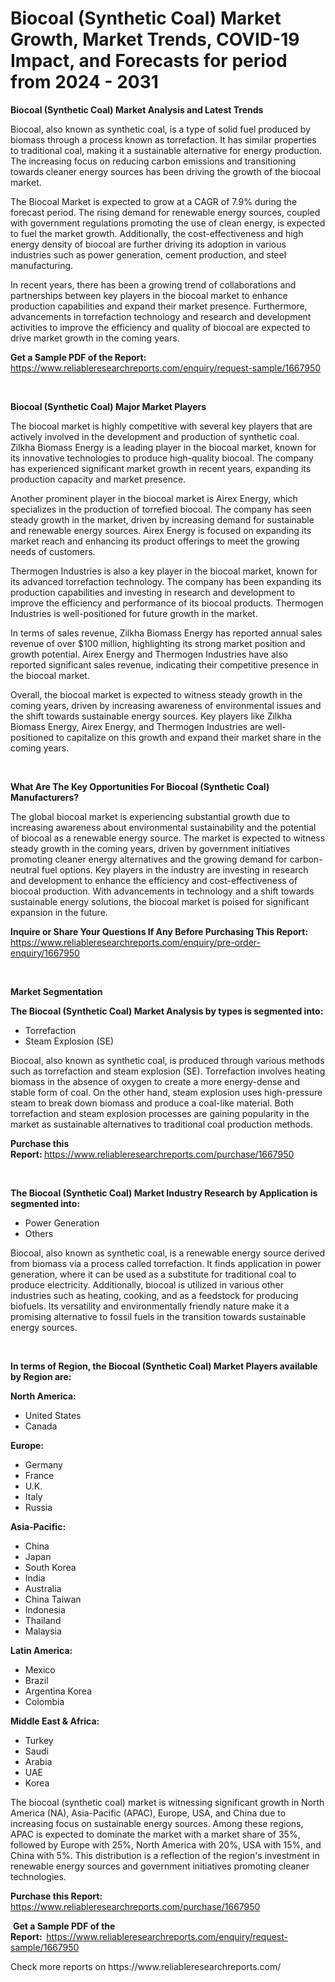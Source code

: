 <p><h1>Biocoal (Synthetic Coal) Market Growth, Market Trends, COVID-19 Impact, and Forecasts for period from 2024 - 2031</h1></p><p><strong>Biocoal (Synthetic Coal) Market Analysis and Latest Trends</strong></p>
<p><p>Biocoal, also known as synthetic coal, is a type of solid fuel produced by biomass through a process known as torrefaction. It has similar properties to traditional coal, making it a sustainable alternative for energy production. The increasing focus on reducing carbon emissions and transitioning towards cleaner energy sources has been driving the growth of the biocoal market. </p><p>The Biocoal Market is expected to grow at a CAGR of 7.9% during the forecast period. The rising demand for renewable energy sources, coupled with government regulations promoting the use of clean energy, is expected to fuel the market growth. Additionally, the cost-effectiveness and high energy density of biocoal are further driving its adoption in various industries such as power generation, cement production, and steel manufacturing.</p><p>In recent years, there has been a growing trend of collaborations and partnerships between key players in the biocoal market to enhance production capabilities and expand their market presence. Furthermore, advancements in torrefaction technology and research and development activities to improve the efficiency and quality of biocoal are expected to drive market growth in the coming years.</p></p>
<p><strong>Get a Sample PDF of the Report:&nbsp;</strong> <a href="https://www.reliableresearchreports.com/enquiry/request-sample/1667950">https://www.reliableresearchreports.com/enquiry/request-sample/1667950</a></p>
<p>&nbsp;</p>
<p><strong>Biocoal (Synthetic Coal) Major Market Players</strong></p>
<p><p>The biocoal market is highly competitive with several key players that are actively involved in the development and production of synthetic coal. Zilkha Biomass Energy is a leading player in the biocoal market, known for its innovative technologies to produce high-quality biocoal. The company has experienced significant market growth in recent years, expanding its production capacity and market presence.</p><p>Another prominent player in the biocoal market is Airex Energy, which specializes in the production of torrefied biocoal. The company has seen steady growth in the market, driven by increasing demand for sustainable and renewable energy sources. Airex Energy is focused on expanding its market reach and enhancing its product offerings to meet the growing needs of customers.</p><p>Thermogen Industries is also a key player in the biocoal market, known for its advanced torrefaction technology. The company has been expanding its production capabilities and investing in research and development to improve the efficiency and performance of its biocoal products. Thermogen Industries is well-positioned for future growth in the market.</p><p>In terms of sales revenue, Zilkha Biomass Energy has reported annual sales revenue of over $100 million, highlighting its strong market position and growth potential. Airex Energy and Thermogen Industries have also reported significant sales revenue, indicating their competitive presence in the biocoal market.</p><p>Overall, the biocoal market is expected to witness steady growth in the coming years, driven by increasing awareness of environmental issues and the shift towards sustainable energy sources. Key players like Zilkha Biomass Energy, Airex Energy, and Thermogen Industries are well-positioned to capitalize on this growth and expand their market share in the coming years.</p></p>
<p>&nbsp;</p>
<p><strong>What Are The Key Opportunities For Biocoal (Synthetic Coal) Manufacturers?</strong></p>
<p><p>The global biocoal market is experiencing substantial growth due to increasing awareness about environmental sustainability and the potential of biocoal as a renewable energy source. The market is expected to witness steady growth in the coming years, driven by government initiatives promoting cleaner energy alternatives and the growing demand for carbon-neutral fuel options. Key players in the industry are investing in research and development to enhance the efficiency and cost-effectiveness of biocoal production. With advancements in technology and a shift towards sustainable energy solutions, the biocoal market is poised for significant expansion in the future.</p></p>
<p><strong>Inquire or Share Your Questions If Any Before Purchasing This Report:</strong> <a href="https://www.reliableresearchreports.com/enquiry/pre-order-enquiry/1667950">https://www.reliableresearchreports.com/enquiry/pre-order-enquiry/1667950</a></p>
<p>&nbsp;</p>
<p><strong>Market Segmentation</strong></p>
<p><strong>The Biocoal (Synthetic Coal) Market Analysis by types is segmented into:</strong></p>
<p><ul><li>Torrefaction</li><li>Steam Explosion (SE)</li></ul></p>
<p><p>Biocoal, also known as synthetic coal, is produced through various methods such as torrefaction and steam explosion (SE). Torrefaction involves heating biomass in the absence of oxygen to create a more energy-dense and stable form of coal. On the other hand, steam explosion uses high-pressure steam to break down biomass and produce a coal-like material. Both torrefaction and steam explosion processes are gaining popularity in the market as sustainable alternatives to traditional coal production methods.</p></p>
<p><strong>Purchase this Report:&nbsp;</strong><a href="https://www.reliableresearchreports.com/purchase/1667950">https://www.reliableresearchreports.com/purchase/1667950</a></p>
<p>&nbsp;</p>
<p><strong>The Biocoal (Synthetic Coal) Market Industry Research by Application is segmented into:</strong></p>
<p><ul><li>Power Generation</li><li>Others</li></ul></p>
<p><p>Biocoal, also known as synthetic coal, is a renewable energy source derived from biomass via a process called torrefaction. It finds application in power generation, where it can be used as a substitute for traditional coal to produce electricity. Additionally, biocoal is utilized in various other industries such as heating, cooking, and as a feedstock for producing biofuels. Its versatility and environmentally friendly nature make it a promising alternative to fossil fuels in the transition towards sustainable energy sources.</p></p>
<p>&nbsp;</p>
<p><strong>In terms of Region, the Biocoal (Synthetic Coal) Market Players available by Region are:</strong></p>
<p>
    <p> <strong> North America: </strong>
        <ul>
            <li>United States</li>
            <li>Canada</li>
        </ul>
        </p> 
    <p> <strong> Europe: </strong>
        <ul>
            <li>Germany</li>
            <li>France</li>
            <li>U.K.</li>
            <li>Italy</li>
            <li>Russia</li>
        </ul>
        </p> 
    <p> <strong> Asia-Pacific: </strong>
        <ul>
            <li>China</li>
            <li>Japan</li>
            <li>South Korea</li>
            <li>India</li>
            <li>Australia</li>
            <li>China Taiwan</li>
            <li>Indonesia</li>
            <li>Thailand</li>
            <li>Malaysia</li>
        </ul>
        </p> 
    <p> <strong> Latin America: </strong>
        <ul>
            <li>Mexico</li>
            <li>Brazil</li>
            <li>Argentina Korea</li>
            <li>Colombia</li>
        </ul>
        </p> 
    <p> <strong> Middle East & Africa: </strong>
        <ul>
            <li>Turkey</li>
            <li>Saudi</li>
            <li>Arabia</li>
            <li>UAE</li>
            <li>Korea</li>
        </ul>
    </p>
    </p>
<p><p>The biocoal (synthetic coal) market is witnessing significant growth in North America (NA), Asia-Pacific (APAC), Europe, USA, and China due to increasing focus on sustainable energy sources. Among these regions, APAC is expected to dominate the market with a market share of 35%, followed by Europe with 25%, North America with 20%, USA with 15%, and China with 5%. This distribution is a reflection of the region's investment in renewable energy sources and government initiatives promoting cleaner technologies.</p></p>
<p><strong>Purchase this Report: </strong><a href="https://www.reliableresearchreports.com/purchase/1667950">https://www.reliableresearchreports.com/purchase/1667950</a></p>
<p>&nbsp;<strong>Get a Sample PDF of the Report:&nbsp;&nbsp;</strong><a href="https://www.reliableresearchreports.com/enquiry/request-sample/1667950">https://www.reliableresearchreports.com/enquiry/request-sample/1667950</a></p>
<p><strong></strong></p>
<p>Check more reports on https://www.reliableresearchreports.com/</p>